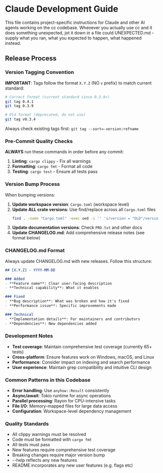 # Claude Development Guide

This file contains project-specific instructions for Claude and other AI agents working on the cc codebase.
Whenever you actually use cc and it does something unexpected, jot it down in a file could UNEXPECTED.md - supply what you ran, what you expected to happen, what happened instead.


## Release Process

### Version Tagging Convention

**IMPORTANT**: Tags follow the format `X.Y.Z` (NO `v` prefix) to match current standard:

```bash
# Correct format (current standard since 0.3.8+)
git tag 0.4.1
git tag 0.3.9

# Old format (deprecated, do not use)
git tag v0.3.4
```

Always check existing tags first: `git tag --sort=-version:refname`

### Pre-Commit Quality Checks

**ALWAYS** run these commands in order before any commit:

1. **Linting**: `cargo clippy` - Fix all warnings
2. **Formatting**: `cargo fmt` - Format all code  
3. **Testing**: `cargo test` - Ensure all tests pass

### Version Bump Process

When bumping versions:

1. **Update workspace version**: `Cargo.toml` (workspace level)
2. **Update ALL crate versions**: Use find/replace across all `Cargo.toml` files
   ```bash
   find . -name "Cargo.toml" -exec sed -i '' 's/version = "OLD"/version = "NEW"/g' {} \;
   ```
3. **Update documentation versions**: Check `PRD.txt` and other docs
4. **Update CHANGELOG.md**: Add comprehensive release notes (see format below)

### CHANGELOG.md Format

Always update CHANGELOG.md with new releases. Follow this structure:

```markdown
## [X.Y.Z] - YYYY-MM-DD

### Added
- **Feature name**: Clear user-facing description
- **Technical capability**: What it enables

### Fixed  
- **Bug description**: What was broken and how it's fixed
- **Performance issue**: Specific improvements made

### Technical
- **Implementation details**: For maintainers and contributors
- **Dependencies**: New dependencies added
```

### Development Notes

- **Test coverage**: Maintain comprehensive test coverage (currently 65+ tests)
- **Cross-platform**: Ensure features work on Windows, macOS, and Linux
- **Performance**: Consider impact on indexing and search performance
- **User experience**: Maintain grep compatibility and intuitive CLI design

### Common Patterns in this Codebase

- **Error handling**: Use `anyhow::Result` consistently
- **Async/await**: Tokio runtime for async operations  
- **Parallel processing**: Rayon for CPU-intensive tasks
- **File I/O**: Memory-mapped files for large data access
- **Configuration**: Workspace-level dependency management

### Quality Standards

- All clippy warnings must be resolved
- Code must be formatted with `cargo fmt`
- All tests must pass
- New features require comprehensive test coverage
- Breaking changes require major version bump
- --help reflects any new features
- README incorporates any new user features (e.g. flags etc)